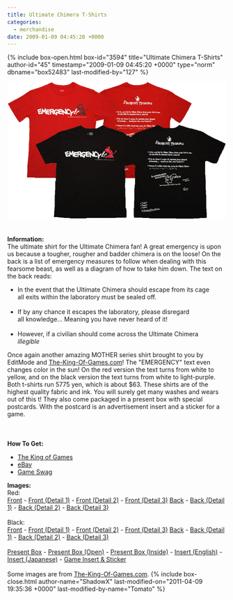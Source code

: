 ```yaml
---
title: Ultimate Chimera T-Shirts
categories:
  - merchandise
date: 2009-01-09 04:45:20 +0000
---
```

{% include box-open.html box-id="3594" title="Ultimate Chimera T-Shirts" author-id="45" timestamp="2009-01-09 04:45:20 +0000" type="norm" dbname="box52483" last-modified-by="127" %}
	<center>
	<img src="/merchandise/images/ultimatechimera_title.png" border="0" alt="Ultimate Chimera T-Shirts" />
	</center>
	<br /><br />
	<b>Information:</b>
	<br />
	The ultimate shirt for the Ultimate Chimera fan! A great emergency is upon us because a tougher, rougher and badder 
	chimera is on the loose! On the back is a list of emergency measures to follow when dealing with this fearsome 
	beast, as well as a diagram of how to take him down. The text on the back reads:
	<ul>
	<li>In the event that the Ultimate Chimera should escape from its cage<br />
	all exits within the laboratory must be sealed off.</li>
	<br />
	<li>If by any chance it escapes the laboratory, please disregard<br />
	all knowledge... Meaning you have never heard of it!</li>
	<br />
	<li>However, if a civilian should come across the Ultimate Chimera<br />
	<i>illegible</i></li>
	</ul>
	Once again another amazing MOTHER series shirt brought to you by EditMode and <a href="http://www.the-king-of-games.com">The-King-Of-Games.com</a>!
	The "EMERGENCY" text even changes color in the sun! On the red version the text turns from white to yellow, and on 
	the black version the text turns from white to light-purple. Both t-shirts run 5775 yen, which is about $63. These 
	shirts are of the highest quality fabric and ink. You will surely get many washes and wears out of this t! They also 
	come packaged in a present box with special postcards. With the postcard is an advertisement insert and a sticker 
	for a game.
	<br /><br />
	<br /><br />
	<b>How To Get:</b>
	<br />
	<ul>
	<li><a href="http://www.the-king-of-games.com/english/shop/index.php?mode=catalog_list&type=series&series_id=24">The King of Games</a></li>
	<li><a href="http://www.ebay.com">eBay</a></li>
        <li><a href="http://gameswag.com/tags/?series=mother&type=shirt">Game Swag</a></li>
	</ul>
	<b>Images:</b>
	<br />
	Red:
	<br />
	<a href="/merchandise/images/ultimatechimera_red_front1.jpg">Front</a> - <a href="/merchandise/images/ultimatechimera_red_front2.jpg">Front (Detail 1)</a> - <a href="/merchandise/images/ultimatechimera_red_front3.jpg">Front (Detail 2)</a> - 
	<a href="/merchandise/images/ultimatechimera_red_front4.jpg">Front (Detail 3)</a>
	<a href="/merchandise/images/ultimatechimera_red_back1.jpg">Back</a> - <a href="/merchandise/images/ultimatechimera_red_back2.jpg">Back (Detail 1)</a> - <a href="/merchandise/images/ultimatechimera_red_back3.jpg">Back (Detail 2)</a> - 
	<a href="/merchandise/images/ultimatechimera_red_back4.jpg">Back (Detail 3)</a>
	<br /><br />
	Black:
	<br />
	<a href="/merchandise/images/ultimatechimera_black_front1.jpg">Front</a> - <a href="/merchandise/images/ultimatechimera_black_front2.jpg">Front (Detail 1)</a> - <a href="/merchandise/images/ultimatechimera_black_front3.jpg">Front (Detail 2)</a> - 
	<a href="/merchandise/images/ultimatechimera_black_front4.jpg">Front (Detail 3)</a>
	<a href="/merchandise/images/ultimatechimera_black_back1.jpg">Back</a> - <a href="/merchandise/images/ultimatechimera_black_back2.jpg">Back (Detail 1)</a> - <a href="/merchandise/images/ultimatechimera_black_back3.jpg">Back (Detail 2)</a> - 
	<a href="/merchandise/images/ultimatechimera_black_back4.jpg">Back (Detail 3)</a>
	<br /><br />
	<a href="/merchandise/images/presentbox.jpg">Present Box</a> - <a href="/merchandise/images/presentbox_open.jpg">Present Box (Open)</a> - <a href="/merchandise/images/presentbox_inside.jpg">Present Box (Inside)</a> - 
	<a href="/merchandise/images/kog_insert1.jpg">Insert (English)</a> - <a href="/merchandise/images/kog_insert2.jpg">Insert (Japanese)</a> - <a href="/merchandise/images/kog_gamead.jpg">Game Insert & Sticker</a>
	<br /><br />
	Some images are from <a href="http://www.the-king-of-games.com">The-King-Of-Games.com</a>.
{% include box-close.html author-name="ShadowX" last-modified-on="2011-04-09 19:35:36 +0000" last-modified-by-name="Tomato" %}
